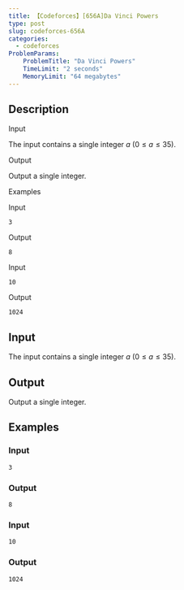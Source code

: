 ```yaml
---
title: 【Codeforces】[656A]Da Vinci Powers
type: post
slug: codeforces-656A
categories:
  - codeforces
ProblemParams:
    ProblemTitle: "Da Vinci Powers"
    TimeLimit: "2 seconds"
    MemoryLimit: "64 megabytes"
---
```


## Description

Input

The input contains a single integer $a$ ($0 ≤ a ≤ 35$).

Output

Output a single integer.

Examples

Input

```
3

```

Output

```
8

```

Input

```
10

```

Output

```
1024

```

## Input

The input contains a single integer $a$ ($0 ≤ a ≤ 35$).

## Output

Output a single integer.

## Examples

### Input

```
3

```

### Output

```
8

```

### Input

```
10

```

### Output

```
1024

```
